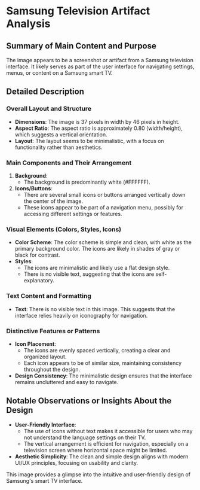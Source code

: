 # Samsung Television Artifact Analysis

## Summary of Main Content and Purpose
The image appears to be a screenshot or artifact from a Samsung television interface. It likely serves as part of the user interface for navigating settings, menus, or content on a Samsung smart TV.

## Detailed Description

### Overall Layout and Structure
- **Dimensions**: The image is 37 pixels in width by 46 pixels in height.
- **Aspect Ratio**: The aspect ratio is approximately 0.80 (width/height), which suggests a vertical orientation.
- **Layout**: The layout seems to be minimalistic, with a focus on functionality rather than aesthetics.

### Main Components and Their Arrangement
1. **Background**:
   - The background is predominantly white (#FFFFFF).
2. **Icons/Buttons**:
   - There are several small icons or buttons arranged vertically down the center of the image.
   - These icons appear to be part of a navigation menu, possibly for accessing different settings or features.

### Visual Elements (Colors, Styles, Icons)
- **Color Scheme**: The color scheme is simple and clean, with white as the primary background color. The icons are likely in shades of gray or black for contrast.
- **Styles**:
  - The icons are minimalistic and likely use a flat design style.
  - There is no visible text, suggesting that the icons are self-explanatory.

### Text Content and Formatting
- **Text**: There is no visible text in this image. This suggests that the interface relies heavily on iconography for navigation.

### Distinctive Features or Patterns
- **Icon Placement**:
  - The icons are evenly spaced vertically, creating a clear and organized layout.
  - Each icon appears to be of similar size, maintaining consistency throughout the design.
- **Design Consistency**: The minimalistic design ensures that the interface remains uncluttered and easy to navigate.

## Notable Observations or Insights About the Design
- **User-Friendly Interface**:
  - The use of icons without text makes it accessible for users who may not understand the language settings on their TV.
  - The vertical arrangement is efficient for navigation, especially on a television screen where horizontal space might be limited.
- **Aesthetic Simplicity**: The clean and simple design aligns with modern UI/UX principles, focusing on usability and clarity.

This image provides a glimpse into the intuitive and user-friendly design of Samsung's smart TV interface.